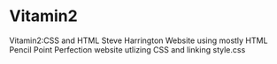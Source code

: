 # Vitamin2
Vitamin2:CSS and HTML
Steve Harrington Website using mostly HTML
Pencil Point Perfection website utlizing CSS and linking style.css
